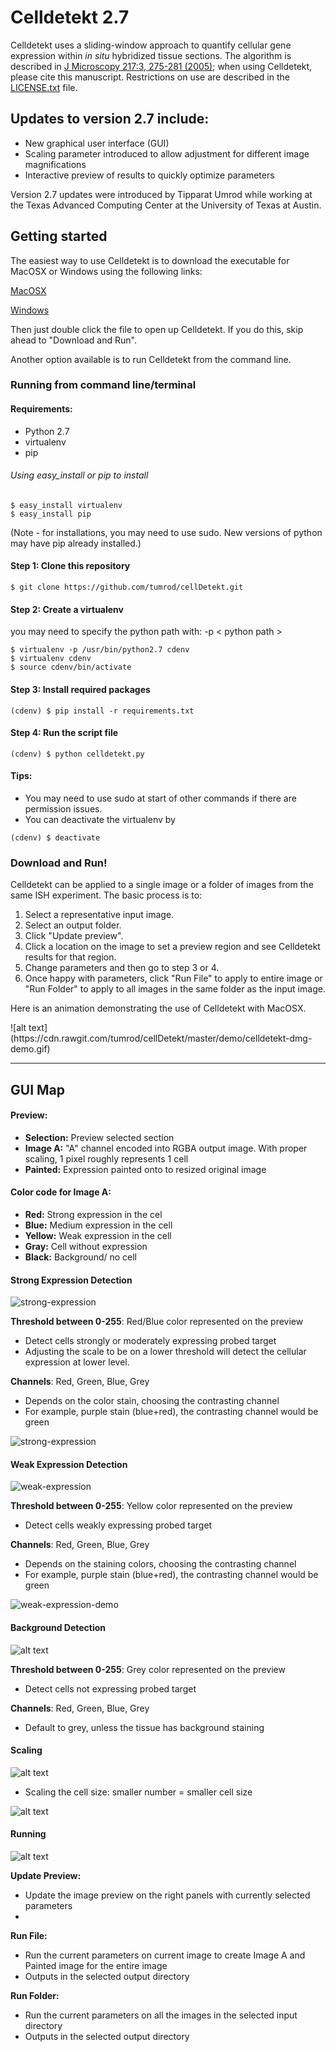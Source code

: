# Celldetekt 2.7 

Celldetekt uses a sliding-window approach to quantify cellular gene expression within *in situ* hybridized tissue sections.  The algorithm is described in  [J Microscopy 217:3, 275-281 (2005)](http://onlinelibrary.wiley.com/doi/10.1111/j.1365-2818.2005.01450.x/full); when using Celldetekt, please cite this manuscript.  Restrictions on use are described in the [LICENSE.txt](LICENSE.txt) file.

## Updates to version 2.7 include:
- New graphical user interface (GUI)
- Scaling parameter introduced to allow adjustment for different image magnifications 
- Interactive preview of results to quickly optimize parameters

Version 2.7 updates were introduced by Tipparat Umrod while working at the Texas Advanced Computing Center at the University of Texas at Austin.

## Getting started

The easiest way to use Celldetekt is to download the executable for MacOSX or Windows using the following links:

[MacOSX](https://cdn.rawgit.com/tumrod/cellDetekt/master/celldetekt.dmg)

[Windows](https://cdn.rawgit.com/tumrod/cellDetekt/master/dist_exe.zip)

Then just double click the file to open up Celldetekt.  If you do this, skip ahead to "Download and Run".


Another option available is to run Celldetekt from the command line.

### Running from command line/terminal

#### Requirements:
- Python 2.7
- virtualenv 
- pip

###### Using easy_install or pip to install
```
$ easy_install virtualenv
$ easy_install pip
```
(Note - for installations, you may need to use sudo. New versions of python may have pip already installed.)

#### Step 1: Clone this repository
```
$ git clone https://github.com/tumrod/cellDetekt.git
```

#### Step 2: Create a virtualenv  
you may need to specify the python path with: -p < python path >

```
$ virtualenv -p /usr/bin/python2.7 cdenv
$ virtualenv cdenv
$ source cdenv/bin/activate 
```

#### Step 3: Install required packages
```
(cdenv) $ pip install -r requirements.txt
```

#### Step 4: Run the script file
```
(cdenv) $ python celldetekt.py
```

#### Tips: 
- You may need to use sudo at start of other commands if there are permission issues.
- You can deactivate the virtualenv by 
```
(cdenv) $ deactivate 
```

### Download and Run!

Celldetekt can be applied to a single image or a folder of images from the same ISH experiment.  The basic process is to:

1. Select a representative input image.
2. Select an output folder.
3. Click "Update preview".
4. Click a location on the image to set a preview region and see Celldetekt results  for that region.
5. Change parameters and then go to step 3 or 4.
6. Once happy with parameters, click "Run File" to apply to entire image or "Run Folder" to apply to all images in the same folder as the input image.

Here is an animation demonstrating the use of Celldetekt with MacOSX.

<MacOSX example>
![alt text](https://cdn.rawgit.com/tumrod/cellDetekt/master/demo/celldetekt-dmg-demo.gif)

---

## GUI Map

#### Preview:
* **Selection:** Preview selected section
* **Image A:** "A" channel encoded into RGBA output image.  With proper scaling, 1 pixel roughly represents 1 cell
* **Painted:** Expression painted onto to resized original image

#### Color code for Image A:
* **Red:** Strong expression in the cel
* **Blue:** Medium expression in the cell
* **Yellow:** Weak expression in the cell
* **Gray:** Cell without expression
* **Black:** Background/ no cell

#### Strong Expression Detection

![strong-expression](https://cdn.rawgit.com/tumrod/cellDetekt/master/asset/strong-expression.png)

**Threshold between 0-255**: Red/Blue color represented on the preview
* Detect cells strongly or moderately expressing probed target
* Adjusting the scale to be on a lower threshold will detect the cellular expression at lower level.

**Channels**: Red, Green, Blue, Grey
* Depends on the color stain, choosing the contrasting channel
* For example, purple stain (blue+red), the contrasting channel would be green

![strong-expression](https://cdn.rawgit.com/tumrod/cellDetekt/master/asset/strong-exp.png)

#### Weak Expression Detection

![weak-expression](https://cdn.rawgit.com/tumrod/cellDetekt/master/asset/weak-expression.png)

**Threshold between 0-255**: Yellow color represented on the preview
* Detect cells weakly expressing probed target

**Channels**: Red, Green, Blue, Grey
* Depends on the staining colors, choosing the contrasting channel
* For example, purple stain (blue+red), the contrasting channel would be green

![weak-expression-demo](https://cdn.rawgit.com/tumrod/cellDetekt/master/asset/weak-exp.png)

#### Background Detection

![alt text](https://cdn.rawgit.com/tumrod/cellDetekt/master/asset/bg.png)

**Threshold between 0-255**: Grey color represented on the preview
* Detect cells not expressing probed target

**Channels**: Red, Green, Blue, Grey
* Default to grey, unless the tissue has background staining

#### Scaling

![alt text](https://cdn.rawgit.com/tumrod/cellDetekt/master/asset/scaling.png)

* Scaling the cell size: smaller number = smaller cell size

![alt text](https://cdn.rawgit.com/tumrod/cellDetekt/master/asset/scaling-3.png)

#### Running

![alt text](https://cdn.rawgit.com/tumrod/cellDetekt/master/asset/run.png)

**Update Preview:** 
* Update the image preview on the right panels with currently selected parameters
* 
**Run File:**
* Run the current parameters on current image to create Image A and Painted image for the entire image
* Outputs in the selected output directory

**Run Folder:**
* Run the current parameters on all the images in the selected input directory
* Outputs in the selected output directory
